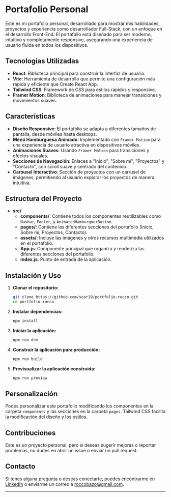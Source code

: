 # Portafolio Personal

Este es mi portafolio personal, desarrollado para mostrar mis habilidades, proyectos y experiencia como desarrollador Full-Stack, con un enfoque en el desarrollo Front-End. El portafolio está diseñado para ser moderno, intuitivo y completamente responsive, asegurando una experiencia de usuario fluida en todos los dispositivos.

## Tecnologías Utilizadas

- **React**: Biblioteca principal para construir la interfaz de usuario.
- **Vite**: Herramienta de desarrollo que permite una configuración más rápida y eficiente que Create React App.
- **Tailwind CSS**: Framework de CSS para estilos rápidos y responsive.
- **Framer Motion**: Biblioteca de animaciones para manejar transiciones y movimientos suaves.

## Características

- **Diseño Responsive**: El portafolio se adapta a diferentes tamaños de pantalla, desde móviles hasta desktops.
- **Menú Hamburguesa Animado**: Implementado con `Framer Motion` para una experiencia de usuario atractiva en dispositivos móviles.
- **Animaciones Suaves**: Usando `Framer Motion` para transiciones y efectos visuales.
- **Secciones de Navegación**: Enlaces a "Inicio", "Sobre mí", "Proyectos" y "Contacto", con scroll suave y centrado del contenido.
- **Carousel Interactivo**: Sección de proyectos con un carrusel de imágenes, permitiendo al usuario explorar los proyectos de manera intuitiva.

## Estructura del Proyecto

- **src/**
  - **components/**: Contiene todos los componentes reutilizables como `Navbar`, `Footer`, y `AnimatedHamburguerButton`.
  - **pages/**: Contiene las diferentes secciones del portafolio (Inicio, Sobre mí, Proyectos, Contacto).
  - **assets/**: Incluye las imágenes y otros recursos multimedia utilizados en el portafolio.
  - **App.js**: Componente principal que organiza y renderiza las diferentes secciones del portafolio.
  - **index.js**: Punto de entrada de la aplicación.

## Instalación y Uso

1. **Clonar el repositorio:**

   ```bash
   git clone https://github.com/scor19/portfolio-rocco.git
   cd portfolio-rocco
   ```

2. **Instalar dependencias:**

   ```bash
   npm install
   ```

3. **Iniciar la aplicación:**

   ```bash
   npm run dev
   ```

4. **Construir la aplicación para producción:**

   ```bash
   npm run build
   ```

5. **Previsualizar la aplicación construida:**

   ```bash
   npm run preview
   ```

## Personalización

Podes personalizar este portafolio modificando los componentes en la carpeta `components` y las secciones en la carpeta `pages`. Tailwind CSS facilita la modificación del diseño y los estilos.

## Contribuciones

Este es un proyecto personal, pero si deseas sugerir mejoras o reportar problemas, no dudes en abrir un issue o enviar un pull request.

## Contacto

Si tenes alguna pregunta o deseas conectarte, puedes encontrarme en [LinkedIn](https://www.linkedin.com/in/rocco-bazo/) o enviarme un correo a [roccobazo@gmail.com](mailto:roccobazo@gmail.com).

---
